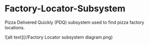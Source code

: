 # Factory-Locator-Subsystem
Pizza Delivered Quickly (PDQ) subsystem used to find pizza factory locations.

![alt text](//Factory Locator subsystem diagram.png)
